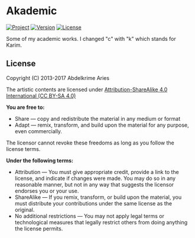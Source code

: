 # Akademic

[![Project](https://img.shields.io/badge/Project-Akademic-0014A8.svg)](./)
[![Version](https://img.shields.io/badge/Version-1.0.0-0014A8.svg)](./releases)
[![License](https://img.shields.io/badge/License-CC--BY--SA_4.0-0014A8.svg)](https://creativecommons.org/licenses/by-sa/4.0/)

Some of my academic works. I changed "c" with "k" which stands for Karim.


## License

Copyright (C) 2013-2017 Abdelkrime Aries

The artistic contents are licensed under
[Attribution-ShareAlike 4.0 International (CC BY-SA 4.0)](https://creativecommons.org/licenses/by-sa/4.0/)

**You are free to:**
* Share — copy and redistribute the material in any medium or format
* Adapt — remix, transform, and build upon the material for any purpose, even commercially.

The licensor cannot revoke these freedoms as long as you follow the license terms.

**Under the following terms:**
* Attribution — You must give appropriate credit, provide a link to the license, and indicate if changes were made. You may do so in any reasonable manner, but not in any way that suggests the licensor endorses you or your use.
* ShareAlike — If you remix, transform, or build upon the material, you must distribute your contributions under the same license as the original.
* No additional restrictions — You may not apply legal terms or technological measures that legally restrict others from doing anything the license permits.
